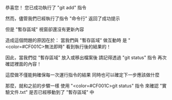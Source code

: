 恭喜您！
您已成功執行了 "git add" 指令

然而，儘管我們已經執行了指令
"命令行" 返回了成功提示

但是 "暫存區域" 視窗卻還沒有更新內容

造成這個問題的原因在於：
當我們與 "暫存區域" 做互動時
是 "<color=#CF001C>無法即時</color>" 看到執行後的結果的！

因此，當我們從 "暫存區域" 放入或移出檔案後
請記得透過 "git status" 指令
再次確認裡面的內容！

這麼做不僅能夠確保每一次運行指令的結果
同時也可以確定下一步應該做什麼

那麼，就和之前的步驟一樣
使用 "<color=#CF001C>git status</color>" 指令
來確認 "實驗文件.txt" 是否已經移動到了 "暫存區域" 中